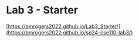 # Lab 3 - Starter
[https://bmrogers2022.github.io/Lab3_Starter/](https://bmrogers2022.github.io/sp24-cse110-lab3/)
